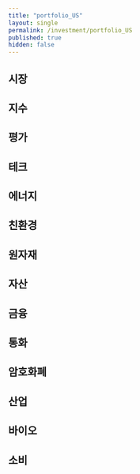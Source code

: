 ```yaml
---
title: "portfolio_US"
layout: single
permalink: /investment/portfolio_US
published: true
hidden: false
---
```


<head>
  <base target="_blank">
</head>



## 시장

<script type="text/javascript" src="https://s3.tradingview.com/external-embedding/embed-widget-market-overview.js" async>
{
	"colorTheme"			: "dark",
	"dateRange"				: "1D",
	"showChart"				: true,
	"locale"				: "en",
	"largeChartUrl"			: "",
	"isTransparent"			: true,
	"showSymbolLogo"		: false,
	"showFloatingTooltip"	: false,
	"width"					: "350",
	"height"				: "1050",
	"plotLineColorGrowing"				: "rgba( 34  ,171 ,148 ,1    )",
	"belowLineFillColorGrowing"			: "rgba( 34  ,171 ,148 ,0.5  )",
	"belowLineFillColorGrowingBottom"	: "rgba( 34  ,171 ,148 ,0.1  )",
	"plotLineColorFalling"				: "rgba( 247 ,82  ,95  ,1    )",
	"belowLineFillColorFalling"			: "rgba( 247 ,82  ,95  ,0.5  )",
	"belowLineFillColorFallingBottom"	: "rgba( 247 ,82  ,95  ,0.1  )",
	"gridLineColor"						: "rgba( 255 ,255 ,255 ,0.25 )",
	"scaleFontColor"					: "rgba( 255 ,255 ,255 ,1    )",
	"symbolActiveColor"					: "rgba( 16  ,16  ,16  ,1    )",
	"tabs": [
		{
			"symbols": [
				{	"s": "AMEX:YINN"	,"d": "중국   | +3X"	},
				{	"s": "AMEX:YANG"	,"d": "중국   | -3X"	},
				{	"s": "AMEX:UBR"		,"d": "브라질  | +2X"	},
				{	"s": "AMEX:BZQ"		,"d": "브라질  | -2X"	},
				{	"s": "AMEX:EDC"		,"d": "신흥  | +3X"	},
				{	"s": "AMEX:EDZ"		,"d": "신흥  | -3X"	},
				{	"s": "AMEX:EZJ"		,"d": "일본  | +2X"	},
				{	"s": "AMEX:EWV"		,"d": "일본  | -2X"	},
				{	"s": "AMEX:UPV"		,"d": "유럽  | +2X"	},
				{	"s": "AMEX:EPV"		,"d": "유럽  | -2X"	},
				{	"s": "AMEX:EFO"		,"d": "EAFE  | +2X"	},
				{	"s": "AMEX:EFU"		,"d": "EAFE  | -2X"	}
			]
		}
	]
}
</script>



## 지수

<script type="text/javascript" src="https://s3.tradingview.com/external-embedding/embed-widget-market-overview.js" async>
{
	"colorTheme"			: "dark",
	"dateRange"				: "1D",
	"showChart"				: true,
	"locale"				: "en",
	"largeChartUrl"			: "",
	"isTransparent"			: true,
	"showSymbolLogo"		: false,
	"showFloatingTooltip"	: false,
	"width"					: "350",
	"height"				: "950",
	"plotLineColorGrowing"				: "rgba( 34  ,171 ,148 ,1    )",
	"belowLineFillColorGrowing"			: "rgba( 34  ,171 ,148 ,0.5  )",
	"belowLineFillColorGrowingBottom"	: "rgba( 34  ,171 ,148 ,0.1  )",
	"plotLineColorFalling"				: "rgba( 247 ,82  ,95  ,1    )",
	"belowLineFillColorFalling"			: "rgba( 247 ,82  ,95  ,0.5  )",
	"belowLineFillColorFallingBottom"	: "rgba( 247 ,82  ,95  ,0.1  )",
	"gridLineColor"						: "rgba( 255 ,255 ,255 ,0.25 )",
	"scaleFontColor"					: "rgba( 255 ,255 ,255 ,1    )",
	"symbolActiveColor"					: "rgba( 16  ,16  ,16  ,1    )",
	"tabs": [
		{
			"symbols": [
				{	"s": "AMEX:UDOW"	,"d": "다우존스  | +3X"		},
				{	"s": "AMEX:SDOW"	,"d": "다우존스  | -3X"		},
				{	"s": "NASDAQ:TQQQ"	,"d": "나스닥    | +3X"		},
				{	"s": "NASDAQ:SQQQ"	,"d": "나스닥    | -3X"		},
				{	"s": "AMEX:UPRO"	,"d": "S&P500  | +3X"		},
				{	"s": "AMEX:SPXU"	,"d": "S&P500  | -3X"		},
				{	"s": "AMEX:HIBL"	,"d": "S&P500 하이 베타  | +3X"		},
				{	"s": "AMEX:HIBS"	,"d": "S&P500 하이 베타  | -3X"		},
				{	"s": "AMEX:URTY"	,"d": "러셀2000 | +3X"		},
				{	"s": "AMEX:SRTY"	,"d": "러셀2000 | -3X"		},
				{	"s": "AMEX:SVXY"	,"d": "VIX     | -X"		},
				{	"s": "AMEX:UVXY"	,"d": "VIX     | +X"		}
			]
		}
	]
}
</script>



## 평가

<script type="text/javascript" src="https://s3.tradingview.com/external-embedding/embed-widget-market-overview.js" async>
{
	"colorTheme"			: "dark",
	"dateRange"				: "1D",
	"showChart"				: true,
	"locale"				: "en",
	"largeChartUrl"			: "",
	"isTransparent"			: true,
	"showSymbolLogo"		: false,
	"showFloatingTooltip"	: false,
	"width"					: "350",
	"height"				: "850",
	"plotLineColorGrowing"				: "rgba( 34  ,171 ,148 ,1    )",
	"belowLineFillColorGrowing"			: "rgba( 34  ,171 ,148 ,0.5  )",
	"belowLineFillColorGrowingBottom"	: "rgba( 34  ,171 ,148 ,0.1  )",
	"plotLineColorFalling"				: "rgba( 247 ,82  ,95  ,1    )",
	"belowLineFillColorFalling"			: "rgba( 247 ,82  ,95  ,0.5  )",
	"belowLineFillColorFallingBottom"	: "rgba( 247 ,82  ,95  ,0.1  )",
	"gridLineColor"						: "rgba( 255 ,255 ,255 ,0.25 )",
	"scaleFontColor"					: "rgba( 255 ,255 ,255 ,1    )",
	"symbolActiveColor"					: "rgba( 16  ,16  ,16  ,1    )",
	"tabs": [
		{
			"symbols": [
				{	"s": "AMEX:ARKK"	,"d": "혁신            | +X"				},
				{	"s": "NASDAQ:SARK"	,"d": "혁신            | -X"				},
				{	"s": "AMEX:IWF"		,"d": "성장            | 대형"				},
				{	"s": "AMEX:USMV"	,"d": "성장            | 저변동"			},
				{	"s": "AMEX:AVUS"	,"d": "가치            | 종합"				},
				{	"s": "AMEX:VTV"		,"d": "가치            | 대형"				},
				{	"s": "AMEX:SWAN"	,"d": "방어            | 채권+옵션"			},
				{	"s": "AMEX:NTSX"	,"d": "방어            | 주식+채권"			}
			]
		}
	]
}
</script>



## 테크

<script type="text/javascript" src="https://s3.tradingview.com/external-embedding/embed-widget-market-overview.js" async>
{
	"colorTheme"			: "dark",
	"dateRange"				: "1D",
	"showChart"				: true,
	"locale"				: "en",
	"largeChartUrl"			: "",
	"isTransparent"			: true,
	"showSymbolLogo"		: false,
	"showFloatingTooltip"	: false,
	"width"					: "350",
	"height"				: "850",
	"plotLineColorGrowing"				: "rgba( 34  ,171 ,148 ,1    )",
	"belowLineFillColorGrowing"			: "rgba( 34  ,171 ,148 ,0.5  )",
	"belowLineFillColorGrowingBottom"	: "rgba( 34  ,171 ,148 ,0.1  )",
	"plotLineColorFalling"				: "rgba( 247 ,82  ,95  ,1    )",
	"belowLineFillColorFalling"			: "rgba( 247 ,82  ,95  ,0.5  )",
	"belowLineFillColorFallingBottom"	: "rgba( 247 ,82  ,95  ,0.1  )",
	"gridLineColor"						: "rgba( 255 ,255 ,255 ,0.25 )",
	"scaleFontColor"					: "rgba( 255 ,255 ,255 ,1    )",
	"symbolActiveColor"					: "rgba( 16  ,16  ,16  ,1    )",
	"tabs": [
		{
			"symbols": [
				{	"s": "AMEX:TECL"	,"d": "테크   | +3X"		},
				{	"s": "AMEX:TECS"	,"d": "테크   | -3X"		},
				{	"s": "AMEX:FNGU"	,"d": "FANG  | +3X"			},
				{	"s": "AMEX:FNGD"	,"d": "FANG  | -3X"			},
				{	"s": "AMEX:SOXL"	,"d": "반도체  | +3X"		},
				{	"s": "AMEX:SOXS"	,"d": "반도체  | -3X"		},
				{	"s": "AMEX:CLDL"	,"d": "클라우드  | +2X"		},
				{	"s": "AMEX:CLDS"	,"d": "클라우드  | -2X"		},
				{	"s": "AMEX:KARS"	,"d": "미래차 | 종합"			},
				{	"s": "NASDAQ:DRIV"	,"d": "미래차 | 자율주행"		}
			]
		}
	]
}
</script>



## 에너지

<script type="text/javascript" src="https://s3.tradingview.com/external-embedding/embed-widget-market-overview.js" async>
{
	"colorTheme"			: "dark",
	"dateRange"				: "1D",
	"showChart"				: true,
	"locale"				: "en",
	"largeChartUrl"			: "",
	"isTransparent"			: true,
	"showSymbolLogo"		: false,
	"showFloatingTooltip"	: false,
	"width"					: "350",
	"height"				: "1000",
	"plotLineColorGrowing"				: "rgba( 34  ,171 ,148 ,1    )",
	"belowLineFillColorGrowing"			: "rgba( 34  ,171 ,148 ,0.5  )",
	"belowLineFillColorGrowingBottom"	: "rgba( 34  ,171 ,148 ,0.1  )",
	"plotLineColorFalling"				: "rgba( 247 ,82  ,95  ,1    )",
	"belowLineFillColorFalling"			: "rgba( 247 ,82  ,95  ,0.5  )",
	"belowLineFillColorFallingBottom"	: "rgba( 247 ,82  ,95  ,0.1  )",
	"gridLineColor"						: "rgba( 255 ,255 ,255 ,0.25 )",
	"scaleFontColor"					: "rgba( 255 ,255 ,255 ,1    )",
	"symbolActiveColor"					: "rgba( 16  ,16  ,16  ,1    )",
	"tabs": [
		{
			"symbols": [
				{	"s": "AMEX:UCO"		,"d": "석유     | +2X"		},
				{	"s": "AMEX:SCO"		,"d": "석유     | -2X"		},
				{	"s": "AMEX:BOIL"	,"d": "가스     | +2X"		},
				{	"s": "AMEX:KOLD"	,"d": "가스     | -2X"		},
				{	"s": "AMEX:NRGU"	,"d": "석유 업체 | +3X"		},
				{	"s": "AMEX:NRGD"	,"d": "석유 업체 | -3X"		},
				{	"s": "AMEX:GUSH"	,"d": "석유/가스 | +2X"		},
				{	"s": "AMEX:DRIP"	,"d": "석유/가스 | -2X"		},
				{	"s": "AMEX:OILU"	,"d": "석유/가스 | +3X"		},
				{	"s": "AMEX:OILD"	,"d": "석유/가스 | -3X"		},
				{	"s": "AMEX:ERX"		,"d": "에너지    | +2X"		},
				{	"s": "AMEX:ERY"		,"d": "에너지    | -2X"		},
				{	"s": "AMEX:UPW"		,"d": "유틸리티  | +2X"		},
				{	"s": "AMEX:SDP"		,"d": "유틸리티  | -2X"		}
			]
		}
	]
}
</script>



## 친환경

<script type="text/javascript" src="https://s3.tradingview.com/external-embedding/embed-widget-market-overview.js" async>
{
	"colorTheme"			: "dark",
	"dateRange"				: "1D",
	"showChart"				: true,
	"locale"				: "en",
	"largeChartUrl"			: "",
	"isTransparent"			: true,
	"showSymbolLogo"		: false,
	"showFloatingTooltip"	: false,
	"width"					: "350",
	"height"				: "800",
	"plotLineColorGrowing"				: "rgba( 34  ,171 ,148 ,1    )",
	"belowLineFillColorGrowing"			: "rgba( 34  ,171 ,148 ,0.5  )",
	"belowLineFillColorGrowingBottom"	: "rgba( 34  ,171 ,148 ,0.1  )",
	"plotLineColorFalling"				: "rgba( 247 ,82  ,95  ,1    )",
	"belowLineFillColorFalling"			: "rgba( 247 ,82  ,95  ,0.5  )",
	"belowLineFillColorFallingBottom"	: "rgba( 247 ,82  ,95  ,0.1  )",
	"gridLineColor"						: "rgba( 255 ,255 ,255 ,0.25 )",
	"scaleFontColor"					: "rgba( 255 ,255 ,255 ,1    )",
	"symbolActiveColor"					: "rgba( 16  ,16  ,16  ,1    )",
	"tabs": [
		{
			"symbols": [
				{	"s": "NASDAQ:ICLN"		,"d": "종합   | 세계"		},
				{	"s": "NASDAQ:QCLN"		,"d": "종합   | 미국"		},
				{	"s": "AMEX:TAN"			,"d": "에너지 | 태양"		},
				{	"s": "AMEX:FAN"			,"d": "에너지 | 풍력"		},
				{	"s": "NASDAQ:PHO"		,"d": "에너지 | 수자원"		},
				{	"s": "NASDAQ:HYDR"		,"d": "에너지 | 수소"		},
				{	"s": "AMEX:CRBN"		,"d": "탄소   | 저탄소"		},
				{	"s": "AMEX:KRBN"		,"d": "탄소   | 배출권"		},
				{	"s": "AMEX:LIT"			,"d": "배터리 | 리튬"		},
				{	"s": "NASDAQ:GRID"		,"d": "배터리 | 그리드"		}
			]
		}
	]
}
</script>



## 원자재

<script type="text/javascript" src="https://s3.tradingview.com/external-embedding/embed-widget-market-overview.js" async>
{
	"colorTheme"			: "dark",
	"dateRange"				: "1D",
	"showChart"				: true,
	"locale"				: "en",
	"largeChartUrl"			: "",
	"isTransparent"			: true,
	"showSymbolLogo"		: false,
	"showFloatingTooltip"	: false,
	"width"					: "350",
	"height"				: "850",
	"plotLineColorGrowing"				: "rgba( 34  ,171 ,148 ,1    )",
	"belowLineFillColorGrowing"			: "rgba( 34  ,171 ,148 ,0.5  )",
	"belowLineFillColorGrowingBottom"	: "rgba( 34  ,171 ,148 ,0.1  )",
	"plotLineColorFalling"				: "rgba( 247 ,82  ,95  ,1    )",
	"belowLineFillColorFalling"			: "rgba( 247 ,82  ,95  ,0.5  )",
	"belowLineFillColorFallingBottom"	: "rgba( 247 ,82  ,95  ,0.1  )",
	"gridLineColor"						: "rgba( 255 ,255 ,255 ,0.25 )",
	"scaleFontColor"					: "rgba( 255 ,255 ,255 ,1    )",
	"symbolActiveColor"					: "rgba( 16  ,16  ,16  ,1    )",
	"tabs": [
		{
			"symbols": [
				{	"s": "AMEX:UYM"		,"d": "금속   | +2X"		},
				{	"s": "AMEX:SMN"		,"d": "금속   | -2X"		},
				{	"s": "AMEX:JJU"		,"d": "알루미늄"		},
				{	"s": "AMEX:CPER"	,"d": "구리"		},
				{	"s": "AMEX:JJN"		,"d": "니켈"		},
				{	"s": "AMEX:PPLT"	,"d": "백금"		},
				{	"s": "AMEX:PALL"	,"d": "팔라듐"		},
				{	"s": "AMEX:REMX"	,"d": "희토류"		}
			]
		}
	]
}
</script>



## 자산

<script type="text/javascript" src="https://s3.tradingview.com/external-embedding/embed-widget-market-overview.js" async>
{
	"colorTheme"			: "dark",
	"dateRange"				: "1D",
	"showChart"				: true,
	"locale"				: "en",
	"largeChartUrl"			: "",
	"isTransparent"			: true,
	"showSymbolLogo"		: false,
	"showFloatingTooltip"	: false,
	"width"					: "350",
	"height"				: "850",
	"plotLineColorGrowing"				: "rgba( 34  ,171 ,148 ,1    )",
	"belowLineFillColorGrowing"			: "rgba( 34  ,171 ,148 ,0.5  )",
	"belowLineFillColorGrowingBottom"	: "rgba( 34  ,171 ,148 ,0.1  )",
	"plotLineColorFalling"				: "rgba( 247 ,82  ,95  ,1    )",
	"belowLineFillColorFalling"			: "rgba( 247 ,82  ,95  ,0.5  )",
	"belowLineFillColorFallingBottom"	: "rgba( 247 ,82  ,95  ,0.1  )",
	"gridLineColor"						: "rgba( 255 ,255 ,255 ,0.25 )",
	"scaleFontColor"					: "rgba( 255 ,255 ,255 ,1    )",
	"symbolActiveColor"					: "rgba( 16  ,16  ,16  ,1    )",
	"tabs": [
		{
			"symbols": [
				{	"s": "AMEX:UGL"		,"d": "금   | +2X"		},
				{	"s": "AMEX:GLL"		,"d": "금   | -2X"		},
				{	"s": "AMEX:NUGT"	,"d": "금광 | +2X"		},
				{	"s": "AMEX:DUST"	,"d": "금광 | -2X"		},
				{	"s": "AMEX:AGQ"		,"d": "은   | +2X"		},
				{	"s": "AMEX:ZSL"		,"d": "은   | -2X"		},
				{	"s": "AMEX:SOYB"	,"d": "콩"		},
				{	"s": "AMEX:CORN"	,"d": "옥수수"		},
				{	"s": "AMEX:WEST"	,"d": "밀"		},
				{	"s": "AMEX:JJA"		,"d": "농산물"		}
			]
		}
	]
}
</script>



## 금융

<script type="text/javascript" src="https://s3.tradingview.com/external-embedding/embed-widget-market-overview.js" async>
{
	"colorTheme"			: "dark",
	"dateRange"				: "1D",
	"showChart"				: true,
	"locale"				: "en",
	"largeChartUrl"			: "",
	"isTransparent"			: true,
	"showSymbolLogo"		: false,
	"showFloatingTooltip"	: false,
	"width"					: "350",
	"height"				: "700",
	"plotLineColorGrowing"				: "rgba( 34  ,171 ,148 ,1    )",
	"belowLineFillColorGrowing"			: "rgba( 34  ,171 ,148 ,0.5  )",
	"belowLineFillColorGrowingBottom"	: "rgba( 34  ,171 ,148 ,0.1  )",
	"plotLineColorFalling"				: "rgba( 247 ,82  ,95  ,1    )",
	"belowLineFillColorFalling"			: "rgba( 247 ,82  ,95  ,0.5  )",
	"belowLineFillColorFallingBottom"	: "rgba( 247 ,82  ,95  ,0.1  )",
	"gridLineColor"						: "rgba( 255 ,255 ,255 ,0.25 )",
	"scaleFontColor"					: "rgba( 255 ,255 ,255 ,1    )",
	"symbolActiveColor"					: "rgba( 16  ,16  ,16  ,1    )",
	"tabs": [
		{
			"symbols": [
				{	"s": "AMEX:FAS"			,"d": "금융    | +3X"		},
				{	"s": "AMEX:FAX"			,"d": "금융    | -3X"		},
				{	"s": "AMEX:BNKU"		,"d": "대형은행 | +3X"		},
				{	"s": "AMEX:BNKD"		,"d": "대형은행 | -3X"		},
				{	"s": "AMEX:IPO"			,"d": "IPO"					},
				{	"s": "AMEX:ARKF"		,"d": "핀테크"				}
			]
		}
	]
}
</script>



## 통화

<script type="text/javascript" src="https://s3.tradingview.com/external-embedding/embed-widget-market-overview.js" async>
{
	"colorTheme"			: "dark",
	"dateRange"				: "1D",
	"showChart"				: true,
	"locale"				: "en",
	"largeChartUrl"			: "",
	"isTransparent"			: true,
	"showSymbolLogo"		: false,
	"showFloatingTooltip"	: false,
	"width"					: "350",
	"height"				: "850",
	"plotLineColorGrowing"				: "rgba( 34  ,171 ,148 ,1    )",
	"belowLineFillColorGrowing"			: "rgba( 34  ,171 ,148 ,0.5  )",
	"belowLineFillColorGrowingBottom"	: "rgba( 34  ,171 ,148 ,0.1  )",
	"plotLineColorFalling"				: "rgba( 247 ,82  ,95  ,1    )",
	"belowLineFillColorFalling"			: "rgba( 247 ,82  ,95  ,0.5  )",
	"belowLineFillColorFallingBottom"	: "rgba( 247 ,82  ,95  ,0.1  )",
	"gridLineColor"						: "rgba( 255 ,255 ,255 ,0.25 )",
	"scaleFontColor"					: "rgba( 255 ,255 ,255 ,1    )",
	"symbolActiveColor"					: "rgba( 16  ,16  ,16  ,1    )",
	"tabs": [
		{
			"symbols": [
				{	"s": "AMEX:TIPL"	,"d": "채권/TIPS | +2X"			},
				{	"s": "AMEX:TIPD"	,"d": "채권/TIPS | -2X"			},
				{	"s": "AMEX:TMF"		,"d": "채권/20y | +3X"			},
				{	"s": "AMEX:TMV"		,"d": "채권/20y | -3X"			},
				{	"s": "AMEX:TYD"		,"d": "채권/10y | +3X"			},
				{	"s": "AMEX:TYO"		,"d": "채권/10y | -3X"			},
				{	"s": "AMEX:UUP"		,"d": "외환/달러인덱스 | +1X"			},
				{	"s": "AMEX:UDN"		,"d": "외환/달러인덱스 | -1X"			},
				{	"s": "AMEX:ULE"		,"d": "외환/유로 | +2X"			},
				{	"s": "AMEX:EUO"		,"d": "외환/유로 | -2X"			},
				{	"s": "AMEX:YCL"		,"d": "외환/일본 | +2X"			},
				{	"s": "AMEX:YCS"		,"d": "외환/일본 | -2X"			},
			]
		}
	]
}
</script>



## 암호화폐

<script type="text/javascript" src="https://s3.tradingview.com/external-embedding/embed-widget-market-overview.js" async>
{
	"colorTheme"			: "dark",
	"dateRange"				: "1D",
	"showChart"				: true,
	"locale"				: "en",
	"largeChartUrl"			: "",
	"isTransparent"			: true,
	"showSymbolLogo"		: false,
	"showFloatingTooltip"	: false,
	"width"					: "350",
	"height"				: "550",
	"plotLineColorGrowing"				: "rgba( 34  ,171 ,148 ,1    )",
	"belowLineFillColorGrowing"			: "rgba( 34  ,171 ,148 ,0.5  )",
	"belowLineFillColorGrowingBottom"	: "rgba( 34  ,171 ,148 ,0.1  )",
	"plotLineColorFalling"				: "rgba( 247 ,82  ,95  ,1    )",
	"belowLineFillColorFalling"			: "rgba( 247 ,82  ,95  ,0.5  )",
	"belowLineFillColorFallingBottom"	: "rgba( 247 ,82  ,95  ,0.1  )",
	"gridLineColor"						: "rgba( 255 ,255 ,255 ,0.25 )",
	"scaleFontColor"					: "rgba( 255 ,255 ,255 ,1    )",
	"symbolActiveColor"					: "rgba( 16  ,16  ,16  ,1    )",
	"tabs": [
		{
			"symbols": [
				{	"s": "AMEX:BITO"		,"d": "비트코인"			},
				{	"s": "AMEX:BITQ"		,"d": "암호화폐 기업"		},
				{	"s": "AMEX:BLOK"		,"d": "블록체인 기업"		},
				{	"s": "NASDAQ:BLCN"		,"d": "블록체인 기업"		},
				{	"s": "NASDAQ:LEGR"		,"d": "블록체인 기업"		},
				{	"s": "NASDAQ:BKCH"		,"d": "블록체인 기업"		}
			]
		}
	]
}
</script>



## 산업

<script type="text/javascript" src="https://s3.tradingview.com/external-embedding/embed-widget-market-overview.js" async>
{
	"colorTheme"			: "dark",
	"dateRange"				: "1D",
	"showChart"				: true,
	"locale"				: "en",
	"largeChartUrl"			: "",
	"isTransparent"			: true,
	"showSymbolLogo"		: false,
	"showFloatingTooltip"	: false,
	"width"					: "350",
	"height"				: "800",
	"plotLineColorGrowing"				: "rgba( 34  ,171 ,148 ,1    )",
	"belowLineFillColorGrowing"			: "rgba( 34  ,171 ,148 ,0.5  )",
	"belowLineFillColorGrowingBottom"	: "rgba( 34  ,171 ,148 ,0.1  )",
	"plotLineColorFalling"				: "rgba( 247 ,82  ,95  ,1    )",
	"belowLineFillColorFalling"			: "rgba( 247 ,82  ,95  ,0.5  )",
	"belowLineFillColorFallingBottom"	: "rgba( 247 ,82  ,95  ,0.1  )",
	"gridLineColor"						: "rgba( 255 ,255 ,255 ,0.25 )",
	"scaleFontColor"					: "rgba( 255 ,255 ,255 ,1    )",
	"symbolActiveColor"					: "rgba( 16  ,16  ,16  ,1    )",
	"tabs": [
		{
			"symbols": [
				{	"s": "AMEX:ARKX"	,"d": "항공/우주"			},
				{	"s": "AMEX:JETS"	,"d": "항공/세계"			},
				{	"s": "AMEX:DFEN"	,"d": "항공/국방 | +3X"		},
				{	"s": "AMEX:DUSL"	,"d": "산업     | +3X"		},
				{	"s": "AMEX:PAVE"	,"d": "인프라"				},
				{	"s": "AMEX:NAIL"	,"d": "건축     | +3X"		},
				{	"s": "AMEX:DRN"		,"d": "부동산    | +3X"		},
				{	"s": "AMEX:DRV"		,"d": "부동산    | -3X"		},
				{	"s": "AMEX:TPOR"	,"d": "운송     | +3X"		},
				{	"s": "AMEX:BDRY"	,"d": "벌크 화물"			}
			]
		}
	]
}
</script>



## 바이오

<script type="text/javascript" src="https://s3.tradingview.com/external-embedding/embed-widget-market-overview.js" async>
{
	"colorTheme"			: "dark",
	"dateRange"				: "1D",
	"showChart"				: true,
	"locale"				: "en",
	"largeChartUrl"			: "",
	"isTransparent"			: true,
	"showSymbolLogo"		: false,
	"showFloatingTooltip"	: false,
	"width"					: "350",
	"height"				: "500",
	"plotLineColorGrowing"				: "rgba( 34  ,171 ,148 ,1    )",
	"belowLineFillColorGrowing"			: "rgba( 34  ,171 ,148 ,0.5  )",
	"belowLineFillColorGrowingBottom"	: "rgba( 34  ,171 ,148 ,0.1  )",
	"plotLineColorFalling"				: "rgba( 247 ,82  ,95  ,1    )",
	"belowLineFillColorFalling"			: "rgba( 247 ,82  ,95  ,0.5  )",
	"belowLineFillColorFallingBottom"	: "rgba( 247 ,82  ,95  ,0.1  )",
	"gridLineColor"						: "rgba( 255 ,255 ,255 ,0.25 )",
	"scaleFontColor"					: "rgba( 255 ,255 ,255 ,1    )",
	"symbolActiveColor"					: "rgba( 16  ,16  ,16  ,1    )",
	"tabs": [
		{
			"symbols": [
				{	"s": "AMEX:LABU"	,"d": "바이오   | +3X"		},
				{	"s": "AMEX:LABD"	,"d": "바이오   | -3X"		},
				{	"s": "AMEX:RXL"		,"d": "헬스케어   | +2X"		},
				{	"s": "AMEX:RXD"		,"d": "헬스케어   | -2X"		},
				{	"s": "AMEX:PILL"	,"d": "제약    | +3X"		},
				{	"s": "AMEX:ARKG"	,"d": "유전공학"			}
			]
		}
	]
}
</script>



## 소비

<script type="text/javascript" src="https://s3.tradingview.com/external-embedding/embed-widget-market-overview.js" async>
{
	"colorTheme"			: "dark",
	"dateRange"				: "1D",
	"showChart"				: true,
	"locale"				: "en",
	"largeChartUrl"			: "",
	"isTransparent"			: true,
	"showSymbolLogo"		: false,
	"showFloatingTooltip"	: false,
	"width"					: "350",
	"height"				: "600",
	"plotLineColorGrowing"				: "rgba( 34  ,171 ,148 ,1    )",
	"belowLineFillColorGrowing"			: "rgba( 34  ,171 ,148 ,0.5  )",
	"belowLineFillColorGrowingBottom"	: "rgba( 34  ,171 ,148 ,0.1  )",
	"plotLineColorFalling"				: "rgba( 247 ,82  ,95  ,1    )",
	"belowLineFillColorFalling"			: "rgba( 247 ,82  ,95  ,0.5  )",
	"belowLineFillColorFallingBottom"	: "rgba( 247 ,82  ,95  ,0.1  )",
	"gridLineColor"						: "rgba( 255 ,255 ,255 ,0.25 )",
	"scaleFontColor"					: "rgba( 255 ,255 ,255 ,1    )",
	"symbolActiveColor"					: "rgba( 16  ,16  ,16  ,1    )",
	"tabs": [
		{
			"symbols": [
				{	"s": "AMEX:UGE"			,"d": "소비재 | +2X"		},
				{	"s": "AMEX:SZK"			,"d": "소비재 | -2X"		},
				{	"s": "AMEX:UCC"			,"d": "소비자 서비스 | +2X"		},
				{	"s": "AMEX:SCC"			,"d": "소비자 서비스 | -2X"		},
				{	"s": "AMEX:RETL"		,"d": "생필품    | +3X"		},
				{	"s": "AMEX:XLP"			,"d": "필수소비재"			},
				{	"s": "AMEX:WANT"		,"d": "자유소비재 | +3X"	}
			]
		}
	]
}
</script>
